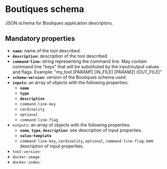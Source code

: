 # Boutiques schema
JSON schema for Boutiques application descriptors.

## Mandatory properties
* **`name`:** name of the tool described.
* **`description`:** description of the tool described.
* **`command-line`:** string representing the command line. May contain command line "keys" that will be substituted by the input/output values and flags. Example: "my_tool [PARAM1] [IN_FILE] [PARAM2] [OUT_FILE]"
* **`schema-version`:** version of the Boutiques schema used.
* **`inputs`:** an array of objects with the following properties:
  * **`name`**
  * **`type`**
  * **`description`**
  * `command-line-key`
  * `cardinality`
  * `optional`
  * `command-line-flag`
* `outputs`: an array of objects with the following properties:
  * **`name`**, **`type`**, **`description`**: see description of input properties.
  * **`value-template`**
  * `command-line-key`, `cardinality`, `optional`, `command-line-flag`: see description of input properties.
* `tool-version`:
* `docker-image`:
* `docker-index`:
  